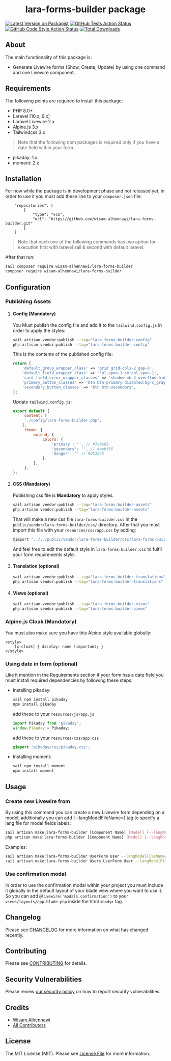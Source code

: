 <h1 align="center">lara-forms-builder package</h1>

[![Latest Version on Packagist](https://img.shields.io/packagist/v/wisam-alhennawi/lara-forms-builder.svg?style=flat-square)](https://packagist.org/packages/wisam-alhennawi/lara-forms-builder)
[![GitHub Tests Action Status](https://img.shields.io/github/workflow/status/wisam-alhennawi/lara-forms-builder/run-tests?label=tests)](https://github.com/wisam-alhennawi/lara-forms-builder/actions?query=workflow%3Arun-tests+branch%3Amain)
[![GitHub Code Style Action Status](https://img.shields.io/github/workflow/status/wisam-alhennawi/lara-forms-builder/Fix%20PHP%20code%20style%20issues?label=code%20style)](https://github.com/wisam-alhennawi/lara-forms-builder/actions?query=workflow%3A"Fix+PHP+code+style+issues"+branch%3Amain)
[![Total Downloads](https://img.shields.io/packagist/dt/wisam-alhennawi/lara-forms-builder.svg?style=flat-square)](https://packagist.org/packages/wisam-alhennawi/lara-forms-builder)

## About
The main functionality of this package is:
- Generate Livewire forms (Show, Create, Update) by using one command and one Livewire component.

## Requirements
The following points are required to install this package:
- PHP 8.0+
- Laravel [10.x, 9.x]
- Laravel Livewire 2.x
- Alpine.js 3.x
- Tailwindcss 3.x
> Note that the following npm packages is required only if you have a date field within your form.
- pikaday: 1.x
- moment: 2.x
## Installation

For now while the package is in development phase and not released yet, in order to use it you must add these line to your `composer.json` file:

```
    "repositories": [
        {
            "type": "vcs",
            "url": "https://github.com/wisam-alhennawi/lara-forms-builder.git"
        }
    ]
```
> Note that each one of the following commands has two option for execution first with laravel sail & second with default laravel.

After that run:

```bash
sail composer require wisam-alhennawi/lara-forms-builder
composer require wisam-alhennawi/lara-forms-builder
```

## Configuration

### Publishing Assets

1) #### Config **(Mandatory)**
    You Must publish the config file and add it to the `tailwind.config.js` in order to apply the styles:
    ```bash
    sail artisan vendor:publish --tag="lara-forms-builder-config"
    php artisan vendor:publish --tag="lara-forms-builder-config"
    ```
    This is the contents of the published config file:
    ```php
    return [
        'default_group_wrapper_class' => 'grid grid-cols-2 gap-6',
        'default_field_wrapper_class' => 'col-span-1 sm:col-span-1',
        'card_field_error_wrapper_classes' => 'shadow mb-4 overflow-hidden rounded-md col-span-2 sm:col-span-2',
        'primary_button_classes' => 'btn btn-primary disabled:bg-c_gray-300',
        'secondary_button_classes' => 'btn btn-secondary',
    ];
    ```

   Update `tailwind.config.js`:
   ```js
   export default {
        content: [
        './config/lara-forms-builder.php',
       ],
        theme: {
            extend: {
                colors: {
                    'primary': '', // #7c8e63
                    'secondary': '', // #aebf85
                    'danger': '' // #DC3545
                },
            },
        },
   };
   ```

2) #### CSS **(Mandatory)**
   Publishing css file is **Mandatory** to apply styles.

    ```bash
    sail artisan vendor:publish --tag="lara-forms-builder-assets"
    php artisan vendor:publish --tag="lara-forms-builder-assets"
    ```
   That will make a new css file `lara-forms-builder.css` in the `public/vendor/lara-forms-builder/css/` directory.
   After that you must import this file with your `resources/css/app.css` by adding:
    ```bash
    @import "../../public/vendor/lara-forms-builder/css/lara-forms-builder.css";
    ```
   And feel free to edit the default style in `lara-forms-builder.css` to fulfil your form requirements style.

3) #### Translation (optional)
    ```bash
    sail artisan vendor:publish --tag="lara-forms-builder-translations"
    php artisan vendor:publish --tag="lara-forms-builder-translations"
    ```

4) #### Views (optional)
    ```bash
    sail artisan vendor:publish --tag="lara-forms-builder-views"
    php artisan vendor:publish --tag="lara-forms-builder-views"
    ```

### Alpine.js Cloak **(Mandatory)**
You must also make sure you have this Alpine style available globally:
```
<style>
    [x-cloak] { display: none !important; }
</style>
```

### Using date in form (optional)
Like it mention in the Requirements section if your form has a date field you must install required dependencies by following these steps:
- Installing pikaday:
    ```bash
    sail npm install pikaday
    npm install pikaday
    ```
  add these to your `resources/js/app.js`
    ```js
    import Pikaday from 'pikaday';
    window.Pikaday = Pikaday;
    ```
  add these to your `resources/css/app.css`
    ```css
    @import 'pikaday/css/pikaday.css';
    ```

- Installing moment:
    ```bash
    sail npm install moment
    npm install moment
    ```

## Usage

### Create new Livewire from

By using this command you can create a new Livewire form depending on a model,
additionally you can add [--langModelFileName=] tag to specify a lang file for model fields labels:
```bash
sail artisan make:lara-forms-builder [Component Name] [Model] [--langModelFileName=]
php artisan make:lara-forms-builder [Component Name] [Model] [--langModelFileName=]
```

Examples:
```bash
sail artisan make:lara-forms-builder UserForm User --langModelFileName=users
sail artisan make:lara-forms-builder Users.UserForm User --langModelFileName=users       //this will make a UserForm component inside Users directory.
```

### Use confirmation modal

In order to use the confirmation modal within your project you must include it globally in the default layout of your blade view where you want to use it.
So you can add `@livewire('modals.confirmation')` to your `views/layouts/app.blade.php` inside the html `<body>` tag.


## Changelog

Please see [CHANGELOG](CHANGELOG.md) for more information on what has changed recently.

## Contributing

Please see [CONTRIBUTING](CONTRIBUTING.md) for details.

## Security Vulnerabilities

Please review [our security policy](../../security/policy) on how to report security vulnerabilities.

## Credits

- [Wisam Alhennawi](https://github.com/wisam-alhennawi)
- [All Contributors](../../contributors)

## License

The MIT License (MIT). Please see [License File](LICENSE.md) for more information.
